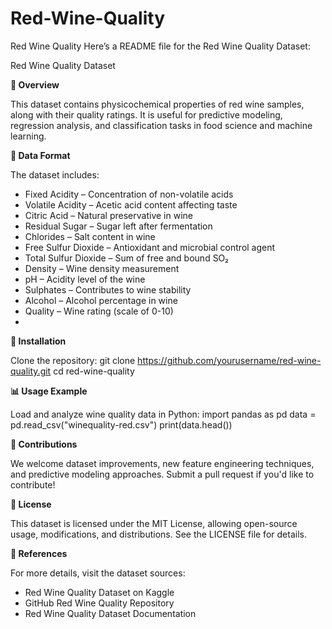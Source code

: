 # Red-Wine-Quality
Red Wine Quality
Here’s a README file for the Red Wine Quality Dataset:

Red Wine Quality Dataset

**📌 Overview**

This dataset contains physicochemical properties of red wine samples, along with their quality ratings. It is useful for predictive modeling, regression analysis, and classification tasks in food science and machine learning.

**📂 Data Format**

The dataset includes:
- Fixed Acidity – Concentration of non-volatile acids
- Volatile Acidity – Acetic acid content affecting taste
- Citric Acid – Natural preservative in wine
- Residual Sugar – Sugar left after fermentation
- Chlorides – Salt content in wine
- Free Sulfur Dioxide – Antioxidant and microbial control agent
- Total Sulfur Dioxide – Sum of free and bound SO₂
- Density – Wine density measurement
- pH – Acidity level of the wine
- Sulphates – Contributes to wine stability
- Alcohol – Alcohol percentage in wine
- Quality – Wine rating (scale of 0-10)
- 
**🔧 Installation**

Clone the repository:
git clone https://github.com/yourusername/red-wine-quality.git
cd red-wine-quality


**📊 Usage Example**

Load and analyze wine quality data in Python:
import pandas as pd
data = pd.read_csv("winequality-red.csv")
print(data.head())


**🤝 Contributions**

We welcome dataset improvements, new feature engineering techniques, and predictive modeling approaches. Submit a pull request if you'd like to contribute!

**📜 License**

This dataset is licensed under the MIT License, allowing open-source usage, modifications, and distributions. See the LICENSE file for details.

**📌 References**

For more details, visit the dataset sources:
- Red Wine Quality Dataset on Kaggle
- GitHub Red Wine Quality Repository
- Red Wine Quality Dataset Documentation


